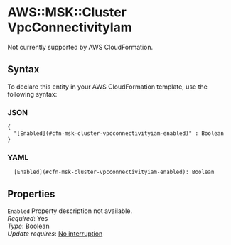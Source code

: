 # AWS::MSK::Cluster VpcConnectivityIam<a name="aws-properties-msk-cluster-vpcconnectivityiam"></a>

Not currently supported by AWS CloudFormation\.

## Syntax<a name="aws-properties-msk-cluster-vpcconnectivityiam-syntax"></a>

To declare this entity in your AWS CloudFormation template, use the following syntax:

### JSON<a name="aws-properties-msk-cluster-vpcconnectivityiam-syntax.json"></a>

```
{
  "[Enabled](#cfn-msk-cluster-vpcconnectivityiam-enabled)" : Boolean
}
```

### YAML<a name="aws-properties-msk-cluster-vpcconnectivityiam-syntax.yaml"></a>

```
  [Enabled](#cfn-msk-cluster-vpcconnectivityiam-enabled): Boolean
```

## Properties<a name="aws-properties-msk-cluster-vpcconnectivityiam-properties"></a>

`Enabled` <a name="cfn-msk-cluster-vpcconnectivityiam-enabled"></a>
Property description not available\.  
_Required_: Yes  
_Type_: Boolean  
_Update requires_: [No interruption](https://docs.aws.amazon.com/AWSCloudFormation/latest/UserGuide/using-cfn-updating-stacks-update-behaviors.html#update-no-interrupt)
